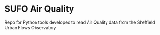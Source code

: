 # SUFO Air Quality
 Repo for Python tools developed to read Air Quality data from the Sheffield Urban Flows Observatory
